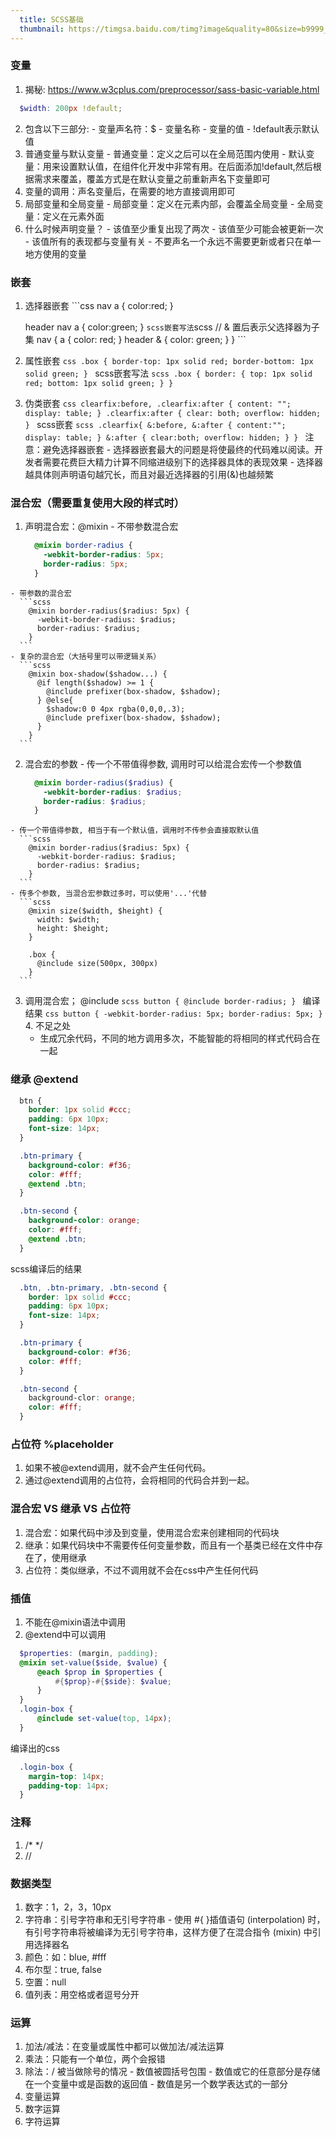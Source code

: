 ```yaml
---
  title: SCSS基础
  thumbnail: https://timgsa.baidu.com/timg?image&quality=80&size=b9999_10000&sec=1550489282456&di=e4f2ee7260c8a746a316590001179d7a&imgtype=0&src=http%3A%2F%2Fe.hiphotos.baidu.com%2Fimage%2Fpic%2Fitem%2Fbf096b63f6246b60905f18b3e6f81a4c500fa2a0.jpg
---
```


### 变量
  1. 揭秘: https://www.w3cplus.com/preprocessor/sass-basic-variable.html
  ```scss
    $width: 200px !default;
  ```
  2. 包含以下三部分:
    - 变量声名符：$
    - 变量名称
    - 变量的值
    - !default表示默认值
  3. 普通变量与默认变量
    - 普通变量：定义之后可以在全局范围内使用
    - 默认变量：用来设置默认值，在组件化开发中非常有用。在后面添加!default,然后根据需求来覆盖，覆盖方式是在默认变量之前重新声名下变量即可
  4. 变量的调用：声名变量后，在需要的地方直接调用即可
  5. 局部变量和全局变量
    - 局部变量：定义在元素内部，会覆盖全局变量
    - 全局变量：定义在元素外面
  6. 什么时候声明变量？
    - 该值至少重复出现了两次
    - 该值至少可能会被更新一次
    - 该值所有的表现都与变量有关
    - 不要声名一个永远不需要更新或者只在单一地方使用的变量

### 嵌套
  1. 选择器嵌套
    ```css
      nav a {
        color:red;
      }

      header nav a {
        color:green;
      }
    ```
    scss嵌套写法
    ```scss
      // & 置后表示父选择器为子集
      nav {
        a {
          color: red;
        }
        header & {
          color: green;
        }
      }
    ```

  2. 属性嵌套
    ```css
      .box {
        border-top: 1px solid red;
        border-bottom: 1px solid green;
      }
    ```
    scss嵌套写法
    ```scss
      .box {
        border: {
          top: 1px solid red;
          bottom: 1px solid green;
        }
      }
    ```
  3. 伪类嵌套
    ```css
      clearfix:before, .clearfix:after {
        content: "";
        display: table;
      }
      .clearfix:after {
        clear: both;
        overflow: hidden;
      }
    ```
    scss嵌套
    ```scss
      .clearfix{
        &:before,
        &:after {
          content:"";
          display: table;
        }
        &:after {
          clear:both;
          overflow: hidden;
        }
      }
    ```
    注意：避免选择器嵌套
    - 选择器嵌套最大的问题是将使最终的代码难以阅读。开发者需要花费巨大精力计算不同缩进级别下的选择器具体的表现效果
    - 选择器越具体则声明语句越冗长，而且对最近选择器的引用(&)也越频繁

### 混合宏（需要重复使用大段的样式时）
  1. 声明混合宏：@mixin
    - 不带参数混合宏
      ```scss
        @mixin border-radius {
          -webkit-border-radius: 5px;
          border-radius: 5px;
        }
      ```
    - 带参数的混合宏
      ```scss
        @mixin border-radius($radius: 5px) {
          -webkit-border-radius: $radius;
          border-radius: $radius;
        }
      ```
    - 复杂的混合宏（大括号里可以带逻辑关系）
      ```scss
        @mixin box-shadow($shadow...) {
          @if length($shadow) >= 1 {
            @include prefixer(box-shadow, $shadow);
          } @else{
            $shadow:0 0 4px rgba(0,0,0,.3);
            @include prefixer(box-shadow, $shadow);
          }
        }
      ```
  2. 混合宏的参数
    - 传一个不带值得参数, 调用时可以给混合宏传一个参数值
      ```scss
        @mixin border-radius($radius) {
          -webkit-border-radius: $radius;
          border-radius: $radius;
        }
      ```
    - 传一个带值得参数, 相当于有一个默认值，调用时不传参会直接取默认值
      ```scss
        @mixin border-radius($radius: 5px) {
          -webkit-border-radius: $radius;
          border-radius: $radius;
        }
      ```
    - 传多个参数, 当混合宏参数过多时，可以使用'...'代替
      ```scss
        @mixin size($width, $height) {
          width: $width;
          height: $height;
        }

        .box {
          @include size(500px, 300px)
        }
      ```
  3. 调用混合宏； @include
    ```scss
      button {
        @include border-radius;
      }
    ```
    编译结果
    ```css
      button {
        -webkit-border-radius: 5px;
        border-radius: 5px;
      }
    ```
    4. 不足之处
      - 生成冗余代码，不同的地方调用多次，不能智能的将相同的样式代码合在一起

### 继承 @extend
  ```scss
    btn {
      border: 1px solid #ccc;
      padding: 6px 10px;
      font-size: 14px;
    }

    .btn-primary {
      background-color: #f36;
      color: #fff;
      @extend .btn;
    }

    .btn-second {
      background-color: orange;
      color: #fff;
      @extend .btn;
    }
  ```
  scss编译后的结果
  ```css
    .btn, .btn-primary, .btn-second {
      border: 1px solid #ccc;
      padding: 6px 10px;
      font-size: 14px;
    }

    .btn-primary {
      background-color: #f36;
      color: #fff;
    }

    .btn-second {
      background-clor: orange;
      color: #fff;
    }
  ```

### 占位符 %placeholder
  1. 如果不被@extend调用，就不会产生任何代码。
  2. 通过@extend调用的占位符，会将相同的代码合并到一起。

### 混合宏 VS 继承 VS 占位符
  1. 混合宏：如果代码中涉及到变量，使用混合宏来创建相同的代码块
  2. 继承：如果代码块中不需要传任何变量参数，而且有一个基类已经在文件中存在了，使用继承
  3. 占位符：类似继承，不过不调用就不会在css中产生任何代码

### 插值
  1. 不能在@mixin语法中调用
  2. @extend中可以调用
  ```scss
    $properties: (margin, padding);
    @mixin set-value($side, $value) {
        @each $prop in $properties {
            #{$prop}-#{$side}: $value;
        }
    }
    .login-box {
        @include set-value(top, 14px);
    }
  ```
  编译出的css
  ```css
    .login-box {
      margin-top: 14px;
      padding-top: 14px;
    }
  ```

### 注释
  1. /* */
  2. //

### 数据类型
  1. 数字：1，2，3，10px
  2. 字符串：引号字符串和无引号字符串
    - 使用 #{ }插值语句 (interpolation) 时，有引号字符串将被编译为无引号字符串，这样方便了在混合指令 (mixin) 中引用选择器名
  3. 颜色：如：blue, #fff
  4. 布尔型：true, false
  5. 空置：null
  6. 值列表：用空格或者逗号分开

### 运算
  1. 加法/减法：在变量或属性中都可以做加法/减法运算
  2. 乘法：只能有一个单位，两个会报错
  3. 除法：/ 被当做除号的情况
    - 数值被圆括号包围
    - 数值或它的任意部分是存储在一个变量中或是函数的返回值
    - 数值是另一个数学表达式的一部分
  4. 变量运算
  5. 数字运算
  6. 字符运算





    

  

